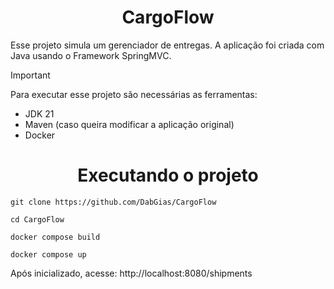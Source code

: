 <h1 align="center">CargoFlow</h1>

Esse projeto simula um gerenciador de entregas. A aplicação foi criada com Java usando o Framework SpringMVC.

> [!IMPORTANT]
> Para executar esse projeto são necessárias as ferramentas:
> - JDK 21
> - Maven (caso queira modificar a aplicação original)
> - Docker

<h1 align="center">Executando o projeto</h1>

```
git clone https://github.com/DabGias/CargoFlow

cd CargoFlow

docker compose build

docker compose up
```

Após inicializado, acesse: http://localhost:8080/shipments
